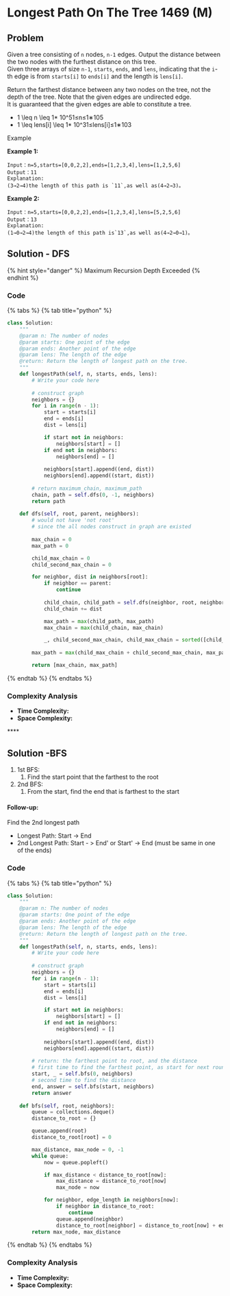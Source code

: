 # Longest Path On The Tree 1469 \(M\)

## Problem

Given a tree consisting of `n` nodes, `n-1` edges. Output the distance between the two nodes with the furthest distance on this tree.  
Given three arrays of size `n-1`, `starts`, `ends`, and `lens`, indicating that the `i`-th edge is from `starts[i]` to `ends[i]` and the length is `lens[i]`.

Return the farthest distance between any two nodes on the tree, not the depth of the tree. Note that the given edges are undirected edge.  
It is guaranteed that the given edges are able to constitute a tree.

* 1 \leq n \leq 1\* 10^51≤n≤1∗10​5​​
* 1 \leq lens\[i\] \leq 1\* 10^31≤lens\[i\]≤1∗10​3​​

Example

**Example 1:**

```text
Input：n=5,starts=[0,0,2,2],ends=[1,2,3,4],lens=[1,2,5,6]
Output：11
Explanation:
(3→2→4)the length of this path is `11`,as well as(4→2→3)。
```

**Example 2:**

```text
Input：n=5,starts=[0,0,2,2],ends=[1,2,3,4],lens=[5,2,5,6]
Output：13
Explanation:
(1→0→2→4)the length of this path is`13`,as well as(4→2→0→1)。
```

## Solution - DFS

{% hint style="danger" %}
Maximum Recursion Depth Exceeded 
{% endhint %}

### Code

{% tabs %}
{% tab title="python" %}
```python
class Solution:
    """
    @param n: The number of nodes
    @param starts: One point of the edge
    @param ends: Another point of the edge
    @param lens: The length of the edge
    @return: Return the length of longest path on the tree.
    """
    def longestPath(self, n, starts, ends, lens):
        # Write your code here
        
        # construct graph
        neighbors = {}
        for i in range(n - 1):
            start = starts[i]
            end = ends[i]
            dist = lens[i]

            if start not in neighbors:
                neighbors[start] = []
            if end not in neighbors:
                neighbors[end] = []
            
            neighbors[start].append((end, dist))
            neighbors[end].append((start, dist))
        
        # return maximum_chain, maximum_path
        chain, path = self.dfs(0, -1, neighbors)
        return path
    
    def dfs(self, root, parent, neighbors):
        # would not have 'not root'
        # since the all nodes construct in graph are existed
        
        max_chain = 0
        max_path = 0

        child_max_chain = 0
        child_second_max_chain = 0

        for neighbor, dist in neighbors[root]:
            if neighbor == parent:
                continue
            
            child_chain, child_path = self.dfs(neighbor, root, neighbors)
            child_chain += dist

            max_path = max(child_path, max_path)
            max_chain = max(child_chain, max_chain)

            _, child_second_max_chain, child_max_chain = sorted([child_max_chain, child_second_max_chain, child_chain])
        
        max_path = max(child_max_chain + child_second_max_chain, max_path)

        return [max_chain, max_path]
```
{% endtab %}
{% endtabs %}

### Complexity Analysis

* **Time Complexity:**
* **Space Complexity:**

\*\*\*\*

## Solution -BFS

1. 1st BFS: 
   1. Find the start point that the farthest to the root
2. 2nd BFS:
   1. From the start, find the end that is farthest to the start

#### Follow-up: 

Find the 2nd longest path

* Longest Path: Start -&gt; End
* 2nd Longest Path: Start - &gt; End' or Start' -&gt; End \(must be same in one of the ends\)

### Code

{% tabs %}
{% tab title="python" %}
```python
class Solution:
    """
    @param n: The number of nodes
    @param starts: One point of the edge
    @param ends: Another point of the edge
    @param lens: The length of the edge
    @return: Return the length of longest path on the tree.
    """
    def longestPath(self, n, starts, ends, lens):
        # Write your code here
        
        # construct graph
        neighbors = {}
        for i in range(n - 1):
            start = starts[i]
            end = ends[i]
            dist = lens[i]

            if start not in neighbors:
                neighbors[start] = []
            if end not in neighbors:
                neighbors[end] = []
            
            neighbors[start].append((end, dist))
            neighbors[end].append((start, dist))
        
        # return: the farthest point to root, and the distance
        # first time to find the farthest point, as start for next round
        start, _ = self.bfs(0, neighbors)
        # second time to find the distance
        end, answer = self.bfs(start, neighbors)
        return answer 
    
    def bfs(self, root, neighbors):
        queue = collections.deque()
        distance_to_root = {}

        queue.append(root)
        distance_to_root[root] = 0

        max_distance, max_node = 0, -1
        while queue:
            now = queue.popleft()

            if max_distance < distance_to_root[now]:
                max_distance = distance_to_root[now]
                max_node = now

            for neighbor, edge_length in neighbors[now]:
                if neighbor in distance_to_root:
                    continue
                queue.append(neighbor)
                distance_to_root[neighbor] = distance_to_root[now] + edge_length
        return max_node, max_distance
```
{% endtab %}
{% endtabs %}

### Complexity Analysis

* **Time Complexity:**
* **Space Complexity:**

